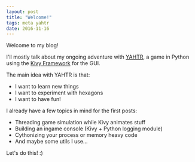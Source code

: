 ```yaml
---
layout: post
title: "Welcome!"
tags: meta yahtr
date: 2016-11-16
---
```


Welcome to my blog!
<!--more-->
I'll mostly talk about my ongoing adventure with [YAHTR](https://github.com/fp12/yahtr), a game in Python using the [Kivy Framework](https://kivy.org) for the GUI.


The main idea with YAHTR is that:

* I want to learn new things
* I want to experiment with hexagons
* I want to have fun!


I already have a few topics in mind for the first posts:

* Threading game simulation while Kivy animates stuff
* Building an ingame console (Kivy + Python logging module)
* Cythonizing your process or memory heavy code
* And maybe some utils I use...


Let's do this! :)
